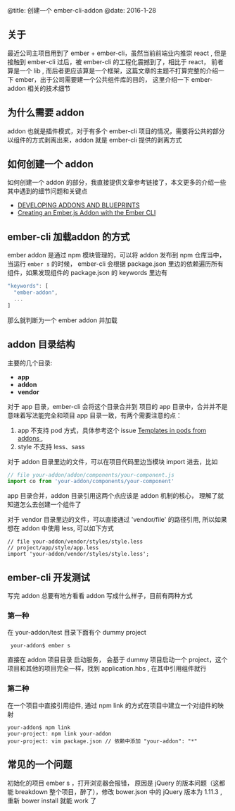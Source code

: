 @title: 创建一个 ember-cli-addon
@date: 2016-1-28

## 关于

最近公司主项目用到了 ember + ember-cli，虽然当前前端业内推崇 react , 但是接触到 ember-cli 过后，被 ember-cli 的工程化震撼到了，相比于 react， 前者算是一个 lib , 而后者更应该算是一个框架，这篇文章的主题不打算完整的介绍一下 ember，出于公司需要建一个公共组件库的目的， 这里介绍一下 ember-addon 相关的技术细节 

## 为什么需要 addon

addon 也就是插件模式，对于有多个 ember-cli 项目的情况，需要将公共的部分以组件的方式剥离出来，addon 就是 ember-cli 提供的剥离方式

## 如何创建一个 addon 

如何创建一个 addon 的部分，我直接提供文章参考链接了，本文更多的介绍一些其中遇到的细节问题和关键点

- [DEVELOPING ADDONS AND BLUEPRINTS](http://ember-cli.com/extending/#developing-addons-and-blueprints)
- [Creating an Ember.js Addon with the Ember CLI](http://johnotander.com/ember/2014/12/14/creating-an-emberjs-addon-with-the-ember-cli/)


## ember-cli 加载addon 的方式 

ember addon 是通过 npm 模块管理的，可以将 addon 发布到 npm 仓库当中， 当运行 `ember s` 的时候， ember-cli 会根据 package.json 里边的依赖遍历所有组件，如果发现组件的 package.json 的 keywords 里边有 

```javascript
"keywords": [
  "ember-addon",
  ...
]
```

那么就判断为一个 ember addon 并加载

## addon 目录结构 

主要的几个目录:

- **app**
- **addon**
- **vendor** 

对于 app 目录，ember-cli 会将这个目录合并到 项目的 app 目录中，合并并不是意味着写法能完全和项目 app 目录一致，有两个需要注意的点：

1. app 不支持 pod 方式，具体参考这个 issue [Templates in pods from addons ](https://github.com/ember-cli/ember-cli/issues/1634) , 
2. style 不支持 less、sass 

对于 addon 目录里边的文件，可以在项目代码里边当模块 import 进去，比如

```javascript
// file your-addon/addon/components/your-component.js
import co from 'your-addon/components/your-component'
```

app 目录合并，addon 目录引用这两个点应该是 addon 机制的核心， 理解了就知道怎么去创建一个组件了 

对于 vendor 目录里边的文件，可以直接通过  'vendor/file' 的路径引用, 所以如果想在 addon 中使用 less, 可以如下方式 

```less
// file your-addon/vendor/styles/style.less
// project/app/style/app.less
import 'your-addon/vendor/styles/style.less';
```


## ember-cli 开发测试

写完 addon 总要有地方看看 addon 写成什么样子，目前有两种方式

### 第一种

在 your-addon/test 目录下面有个 dummy project 
```shell
 your-addon$ ember s
```
直接在 addon 项目目录 启动服务， 会基于 dummy 项目启动一个 project，这个项目和其他的项目完全一样，找到 application.hbs , 在其中引用组件就行  

### 第二种 

在一个项目中直接引用组件, 通过 npm link 的方式在项目中建立一个对组件的映射

```shell
your-addon$ npm link
your-project: npm link your-addon
your-project: vim package.json // 依赖中添加 "your-addon": "*"
```


## 常见的一个问题 

初始化的项目 ember s ，打开浏览器会报错， 原因是 jQuery 的版本问题（这都能 breakdown 整个项目，醉了），修改 bower.json 中的 jQuery 版本为 1.11.3 , 重新 bower install 就能 work 了







